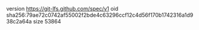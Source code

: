 version https://git-lfs.github.com/spec/v1
oid sha256:79ae72c0742af55002f2bde4c63296ccf12c4d56f170b1742316a1d938c2a64a
size 53864

